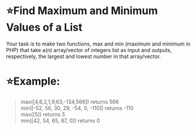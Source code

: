# :star:Find Maximum and Minimum Values of a List

Your task is to make two functions, max and min (maximum and minimum in PHP) that take a(n) array/vector of integers list as input and outputs, respectively, the largest and lowest number in that array/vector.

# :star:Example:

> max([4,6,2,1,9,63,-134,566]) returns 566 <br>
  min([-52, 56, 30, 29, -54, 0, -110]) returns -110 <br>
  max([5]) returns 5 <br>
  min([42, 54, 65, 87, 0]) returns 0